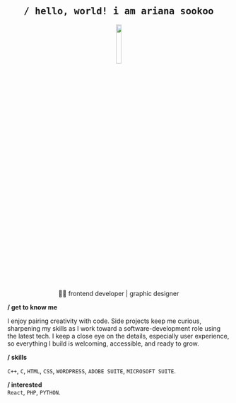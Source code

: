 <h2 align='center'><samp><strong>/ hello, world! i am ariana sookoo</strong></samp></h2>

<p align='center'><img src="https://media.giphy.com/media/VPEw7XzubGbHIUnwPi/giphy.gif" width='15%' height='15%'/></p>

<p align='center'> 👩‍💻 frontend developer | graphic designer</p>

**/ get to know me**<br>

<p align='left'> I enjoy pairing creativity with code. Side projects keep me curious,
  sharpening my skills as I work toward a software-development role using the latest tech.
  I keep a close eye on the details, especially user experience, so everything I build is
  welcoming, accessible, and ready to grow.</p>

**/ skills**<br>

`C++`, `C`, `HTML`, `CSS`, `WORDPRESS`, `ADOBE SUITE`, `MICROSOFT SUITE`.

**/ interested** <br>
`React`, `PHP`, `PYTHON`.
